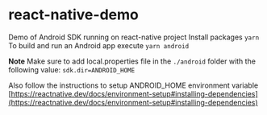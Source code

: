 # react-native-demo
Demo of Android SDK running on react-native project
Install packages `yarn`
To build and run an Android app execute `yarn android`

**Note**
Make sure to add local.properties file in the `./android` folder with the following value:
`sdk.dir=ANDROID_HOME`

Also follow the instructions to setup ANDROID_HOME environment variable [https://reactnative.dev/docs/environment-setup#installing-dependencies](https://reactnative.dev/docs/environment-setup#installing-dependencies)
